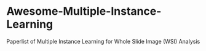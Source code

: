 # Awesome-Multiple-Instance-Learning
Paperlist of Multiple Instance Learning for Whole Slide Image (WSI) Analysis
